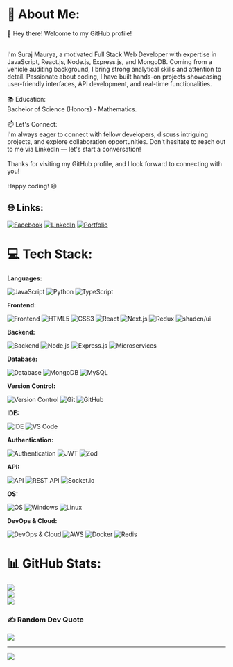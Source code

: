 # 💫 About Me:
👋 Hey there! Welcome to my GitHub profile!<br><br>

I'm Suraj Maurya, a motivated Full Stack Web Developer with expertise in JavaScript, React.js, Node.js, Express.js, and MongoDB. Coming from a vehicle auditing background, I bring strong analytical skills and attention to detail. Passionate about coding, I have built hands-on projects showcasing user-friendly interfaces, API development, and real-time functionalities.<br><br>
📚 Education:<br>
Bachelor of Science (Honors) - Mathematics.<br><br>
📫 Let's Connect:<br>
I'm always eager to connect with fellow developers, discuss intriguing projects, and explore collaboration opportunities. Don't hesitate to reach out to me via LinkedIn — let's start a conversation!<br><br>
Thanks for visiting my GitHub profile, and I look forward to connecting with you!<br><br>
Happy coding! 😄

## 🌐 Links:

[![Facebook](https://img.shields.io/badge/Mail-%231877F2.svg?logo=Mail&logoColor=white)](samratsuraj10@gmail.com)
[![LinkedIn](https://img.shields.io/badge/LinkedIn-%230077B5.svg?logo=linkedin&logoColor=white)](https://www.linkedin.com/in/sooraj-mourya/)
[![Portfolio](https://img.shields.io/badge/Portfolio-12100E?logo=Portfolio&logoColor=white)](https://samratsuraj.netlify.app/)

# 💻 Tech Stack:

**Languages:**

![JavaScript](https://img.shields.io/badge/JavaScript-F7DF1E?style=for-the-badge&logo=javascript&logoColor=black)
![Python](https://img.shields.io/badge/Python-3776AB?style=for-the-badge&logo=python&logoColor=white)
![TypeScript](https://img.shields.io/badge/TypeScript-007ACC?style=for-the-badge&logo=typescript&logoColor=white)

**Frontend:**

![Frontend](https://img.shields.io/badge/Frontend-blue?style=for-the-badge)
![HTML5](https://img.shields.io/badge/HTML5-E34F26?style=for-the-badge&logo=html5&logoColor=white)
![CSS3](https://img.shields.io/badge/CSS3-1572B6?style=for-the-badge&logo=css3&logoColor=white)
![React](https://img.shields.io/badge/React-61DAFB?style=for-the-badge&logo=react&logoColor=black)
![Next.js](https://img.shields.io/badge/Next.js-000000?style=for-the-badge&logo=nextdotjs&logoColor=white)
![Redux](https://img.shields.io/badge/Redux-764ABC?style=for-the-badge&logo=redux&logoColor=white)
![shadcn/ui](https://img.shields.io/badge/shadcn/ui-000000?style=for-the-badge&logo=shadcn/ui&logoColor=white)

**Backend:**

![Backend](https://img.shields.io/badge/Backend-green?style=for-the-badge)
![Node.js](https://img.shields.io/badge/Node.js-339933?style=for-the-badge&logo=nodedotjs&logoColor=white)
![Express.js](https://img.shields.io/badge/Express.js-000000?style=for-the-badge&logo=express&logoColor=white)
![Microservices](https://img.shields.io/badge/Microservices-FF5733?style=for-the-badge&logo=microservices&logoColor=white)

**Database:**

![Database](https://img.shields.io/badge/Database-orange?style=for-the-badge)
![MongoDB](https://img.shields.io/badge/MongoDB-47A248?style=for-the-badge&logo=mongodb&logoColor=white)
![MySQL](https://img.shields.io/badge/MySQL-4479A1?style=for-the-badge&logo=mysql&logoColor=white)

**Version Control:**

![Version Control](https://img.shields.io/badge/Version%20Control-gray?style=for-the-badge)
![Git](https://img.shields.io/badge/Git-F05032?style=for-the-badge&logo=git&logoColor=white)
![GitHub](https://img.shields.io/badge/GitHub-181717?style=for-the-badge&logo=github&logoColor=white)

**IDE:**

![IDE](https://img.shields.io/badge/IDE-lightgrey?style=for-the-badge)
![VS Code](https://img.shields.io/badge/VS%20Code-0078D4?style=for-the-badge&logo=visual-studio-code&logoColor=white)

**Authentication:**

![Authentication](https://img.shields.io/badge/Authentication-purple?style=for-the-badge)
![JWT](https://img.shields.io/badge/JWT-black?style=for-the-badge&logo=JSON%20web%20tokens)
![Zod](https://img.shields.io/badge/Zod-3982CE?style=for-the-badge&logo=zod&logoColor=white)

**API:**

![API](https://img.shields.io/badge/API-teal?style=for-the-badge)
![REST API](https://img.shields.io/badge/REST%20API-000000?style=for-the-badge&logo=rest-api&logoColor=white)
![Socket.io](https://img.shields.io/badge/Socket.io-018fde?style=for-the-badge&logo=socket.io&logoColor=white)

**OS:**

![OS](https://img.shields.io/badge/OS-yellow?style=for-the-badge)
![Windows](https://img.shields.io/badge/Windows-0078D6?style=for-the-badge&logo=windows&logoColor=white)
![Linux](https://img.shields.io/badge/Linux-FCC624?style=for-the-badge&logo=linux&logoColor=black)

**DevOps & Cloud:**

![DevOps & Cloud](https://img.shields.io/badge/DevOps%20&%20Cloud-brown?style=for-the-badge)
![AWS](https://img.shields.io/badge/AWS-232F3E?style=for-the-badge&logo=amazon-aws&logoColor=white)
![Docker](https://img.shields.io/badge/Docker-2496ED?style=for-the-badge&logo=docker&logoColor=white)
![Redis](https://img.shields.io/badge/Redis-DC382D?style=for-the-badge&logo=redis&logoColor=white)

# 📊 GitHub Stats:

![](https://github-readme-stats.vercel.app/api?username=Samrat-Suraj&theme=dark&hide_border=false&include_all_commits=false&count_private=false)<br/>
![](https://github-readme-streak-stats.herokuapp.com/?user=Samrat-Suraj&theme=dark&hide_border=false)<br/>
![](https://github-readme-stats.vercel.app/api/top-langs/?username=Samrat-Suraj&theme=dark&hide_border=false&include_all_commits=false&count_private=false&layout=compact)

### ✍️ Random Dev Quote

![](https://quotes-github-readme.vercel.app/api?type=horizontal&theme=dark)

---

[![](https://visitcount.itsvg.in/api?id=Samrat-Suraj&icon=5&color=12)](https://visitcount.itsvg.in)
